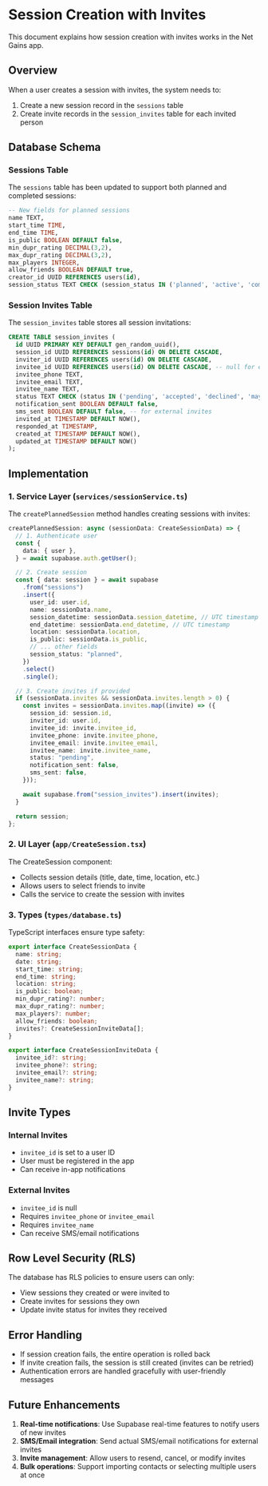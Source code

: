 # Session Creation with Invites

This document explains how session creation with invites works in the Net Gains app.

## Overview

When a user creates a session with invites, the system needs to:

1. Create a new session record in the `sessions` table
2. Create invite records in the `session_invites` table for each invited person

## Database Schema

### Sessions Table

The `sessions` table has been updated to support both planned and completed sessions:

```sql
-- New fields for planned sessions
name TEXT,
start_time TIME,
end_time TIME,
is_public BOOLEAN DEFAULT false,
min_dupr_rating DECIMAL(3,2),
max_dupr_rating DECIMAL(3,2),
max_players INTEGER,
allow_friends BOOLEAN DEFAULT true,
creator_id UUID REFERENCES users(id),
session_status TEXT CHECK (session_status IN ('planned', 'active', 'completed', 'cancelled')) DEFAULT 'planned'
```

### Session Invites Table

The `session_invites` table stores all session invitations:

```sql
CREATE TABLE session_invites (
  id UUID PRIMARY KEY DEFAULT gen_random_uuid(),
  session_id UUID REFERENCES sessions(id) ON DELETE CASCADE,
  inviter_id UUID REFERENCES users(id) ON DELETE CASCADE,
  invitee_id UUID REFERENCES users(id) ON DELETE CASCADE, -- null for external invites
  invitee_phone TEXT,
  invitee_email TEXT,
  invitee_name TEXT,
  status TEXT CHECK (status IN ('pending', 'accepted', 'declined', 'maybe')) DEFAULT 'pending',
  notification_sent BOOLEAN DEFAULT false,
  sms_sent BOOLEAN DEFAULT false, -- for external invites
  invited_at TIMESTAMP DEFAULT NOW(),
  responded_at TIMESTAMP,
  created_at TIMESTAMP DEFAULT NOW(),
  updated_at TIMESTAMP DEFAULT NOW()
);
```

## Implementation

### 1. Service Layer (`services/sessionService.ts`)

The `createPlannedSession` method handles creating sessions with invites:

```typescript
createPlannedSession: async (sessionData: CreateSessionData) => {
  // 1. Authenticate user
  const {
    data: { user },
  } = await supabase.auth.getUser();

  // 2. Create session
  const { data: session } = await supabase
    .from("sessions")
    .insert({
      user_id: user.id,
      name: sessionData.name,
      session_datetime: sessionData.session_datetime, // UTC timestamp
      end_datetime: sessionData.end_datetime, // UTC timestamp
      location: sessionData.location,
      is_public: sessionData.is_public,
      // ... other fields
      session_status: "planned",
    })
    .select()
    .single();

  // 3. Create invites if provided
  if (sessionData.invites && sessionData.invites.length > 0) {
    const invites = sessionData.invites.map((invite) => ({
      session_id: session.id,
      inviter_id: user.id,
      invitee_id: invite.invitee_id,
      invitee_phone: invite.invitee_phone,
      invitee_email: invite.invitee_email,
      invitee_name: invite.invitee_name,
      status: "pending",
      notification_sent: false,
      sms_sent: false,
    }));

    await supabase.from("session_invites").insert(invites);
  }

  return session;
};
```

### 2. UI Layer (`app/CreateSession.tsx`)

The CreateSession component:

- Collects session details (title, date, time, location, etc.)
- Allows users to select friends to invite
- Calls the service to create the session with invites

### 3. Types (`types/database.ts`)

TypeScript interfaces ensure type safety:

```typescript
export interface CreateSessionData {
  name: string;
  date: string;
  start_time: string;
  end_time: string;
  location: string;
  is_public: boolean;
  min_dupr_rating?: number;
  max_dupr_rating?: number;
  max_players?: number;
  allow_friends: boolean;
  invites?: CreateSessionInviteData[];
}

export interface CreateSessionInviteData {
  invitee_id?: string;
  invitee_phone?: string;
  invitee_email?: string;
  invitee_name?: string;
}
```

## Invite Types

### Internal Invites

- `invitee_id` is set to a user ID
- User must be registered in the app
- Can receive in-app notifications

### External Invites

- `invitee_id` is null
- Requires `invitee_phone` or `invitee_email`
- Requires `invitee_name`
- Can receive SMS/email notifications

## Row Level Security (RLS)

The database has RLS policies to ensure users can only:

- View sessions they created or were invited to
- Create invites for sessions they own
- Update invite status for invites they received

## Error Handling

- If session creation fails, the entire operation is rolled back
- If invite creation fails, the session is still created (invites can be retried)
- Authentication errors are handled gracefully with user-friendly messages

## Future Enhancements

1. **Real-time notifications**: Use Supabase real-time features to notify users of new invites
2. **SMS/Email integration**: Send actual SMS/email notifications for external invites
3. **Invite management**: Allow users to resend, cancel, or modify invites
4. **Bulk operations**: Support importing contacts or selecting multiple users at once
